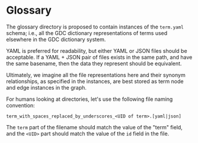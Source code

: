 Glossary
========

The glossary directory is proposed to contain instances of the
`term.yaml` schema; i.e., all the GDC dictionary representations of
terms used elsewhere in the GDC dictionary system.

YAML is preferred for readability, but either YAML or JSON files
should be acceptable. If a YAML + JSON pair of files exists in the
same path, and have the same basename, then the data they represent
should be equivalent.

Ultimately, we imagine all the file representations here and their
synonym relationships, as specified in the instances, are best stored
as term node and edge instances in the graph.

For humans looking at directories, let's use the following file naming
convention:

`term_with_spaces_replaced_by_underscores_<UID of term>.[yaml|json]`

The `term` part of the filename should match the value of the "term"
field, and the `<UID>` part should match the value of the `id` field
in the file.




